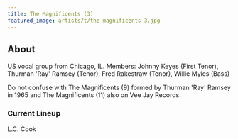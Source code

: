 ```yaml
---
title: The Magnificents (3)
featured_image: artists/t/the-magnificents-3.jpg
---
```

## About

US vocal group from Chicago, IL.
Members: Johnny Keyes (First Tenor), Thurman 'Ray' Ramsey (Tenor), Fred Rakestraw (Tenor), Willie Myles (Bass)

Do not confuse with The Magnificents (9) formed by Thurman 'Ray' Ramsey in 1965 and The Magnificents (11) also on Vee Jay Records.

### Current Lineup

L.C. Cook

